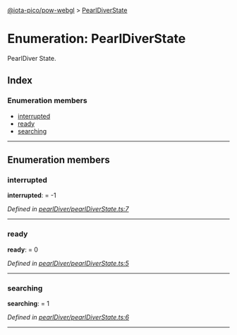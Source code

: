 [@iota-pico/pow-webgl](../README.md) > [PearlDiverState](../enums/pearldiverstate.md)

# Enumeration: PearlDiverState

PearlDiver State.

## Index

### Enumeration members

* [interrupted](pearldiverstate.md#interrupted)
* [ready](pearldiverstate.md#ready)
* [searching](pearldiverstate.md#searching)

---

## Enumeration members

<a id="interrupted"></a>

###  interrupted

**interrupted**:  =  -1

*Defined in [pearlDiver/pearlDiverState.ts:7](https://github.com/iota-pico/pow-webgl/blob/9daaabc/src/pearlDiver/pearlDiverState.ts#L7)*

___
<a id="ready"></a>

###  ready

**ready**:  = 0

*Defined in [pearlDiver/pearlDiverState.ts:5](https://github.com/iota-pico/pow-webgl/blob/9daaabc/src/pearlDiver/pearlDiverState.ts#L5)*

___
<a id="searching"></a>

###  searching

**searching**:  = 1

*Defined in [pearlDiver/pearlDiverState.ts:6](https://github.com/iota-pico/pow-webgl/blob/9daaabc/src/pearlDiver/pearlDiverState.ts#L6)*

___

